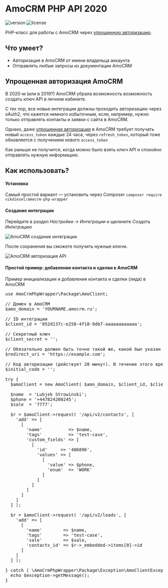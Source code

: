 # AmoCRM PHP API 2020

![version](https://img.shields.io/badge/version-1.0.0-blue.svg)  ![license](https://img.shields.io/badge/license-MIT-blue.svg)

PHP-класс для работы с AmoCRM через [упрощенную авторизацию](#упрощенная-авторизация-amocrm).

## Что умеет?

- Авторизация в AmoCRM от имени владельца аккаунта
- Отправлять любые запросы из документации AmoCRM 

## Упрощенная авторизация AmoCRM

В 2020-м (или в 2019?) AmoCRM убрала возможность возможность создать ключ API в личном кабинете.

С тех пор, все новые интеграции должны проходить авторизацию через oAuth2, что кажется немного избыточным, если, например, нужно только отправлять контакты и заявки с сайта в AmoCRM.

Однако, даже [упрощенная авторизация](https://www.amocrm.ru/developers/content/oauth/easy-auth) в AmoCRM требует получать новый `access_token` каждые 24 часа, через `refresh_token`, который тоже обновляется с получением нового `access_token`

Как раньше не получится, когда можно было взять ключ API и спокойно отправлять нужную информацию. 

## Как использовать?

#### Установка

Самый простой вариант — установить через Composer `composer require vikdiesel/amocrm-php-wrapper`

#### Создание интеграции

Перейдите в раздел *Настройки -> Интеграции* и щелкните *Создать Интеграцию*

![AmoCRM создание интеграции](https://marketto.ru/images/amocrm-1.png?v=1)

После сохранения вы сможете получить нужные ключи.

![AmoCRM авторизация API](https://marketto.ru/images/amocrm-2.png?v=1)

#### Простой пример: добавление контакта и сделки в AmoCRM

Пример инициализации и добавления контакта и сделки (лида) в AmoCRM

<pre>
use AmoCrmPhpWrapper\Package\AmoClient;

// Домен в AmoCRM
$amo_domain = 'YOURNAME.amocrm.ru';

// ID интеграции
$client_id = '852d137c-e258-4f18-9db7-aaaaaaaaaaaa';

// Секретный ключ
$client_secret = '';

// Обязательно должен быть точно такой же, какой был указан при создании интеграции в интерфейсе AmoCRM. В классе больше никак не используется.
$redirect_uri = 'https://example.com';

// Код авторизации (действует 20 минут). В течение этого времени необходимо сделать первый запрос. Если прошло больше времени, то закройте и откройте карточку интеграции заново в интерфейсе amoCRM
$initial_code = '';

try {
  $amoClient = new AmoClient( $amo_domain, $client_id, $client_secret, $redirect_uri, $initial_code );

  $name  = 'Lubjek Strowinski';
  $phone = '+447824200245';
  $sale  = '7777';

  $r = $amoClient->request( '/api/v2/contacts', [
    'add' => [
      [
        'name'          => $name,
        'tags'          => 'test-case',
        'custom_fields' => [
          [
            'id'     => '406896',
            'values' => [
              [
                'value' => $phone,
                'enum'  => 'WORK'
              ]
            ]
          ]
        ]
      ]
    ]
  ] );

  $r = $amoClient->request( '/api/v2/leads', [
    'add' => [
      [
        'name'        => $name,
        'tags'        => 'test-case',
        'sale'        => $sale,
        'contacts_id' => $r->_embedded->items[0]->id
      ]
    ]
  ] );

} catch ( \AmoCrmPhpWrapper\Package\Exception\AmoClientException $exception ) {
  echo $exception->getMessage();
}
</pre>
